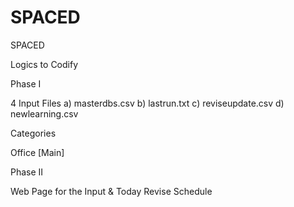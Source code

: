 # SPACED
SPACED

Logics to Codify

Phase I

4 Input Files 
a) masterdbs.csv
b) lastrun.txt
c) reviseupdate.csv
d) newlearning.csv

Categories

Office [Main]
    

Phase II

Web Page for the Input & Today Revise Schedule
